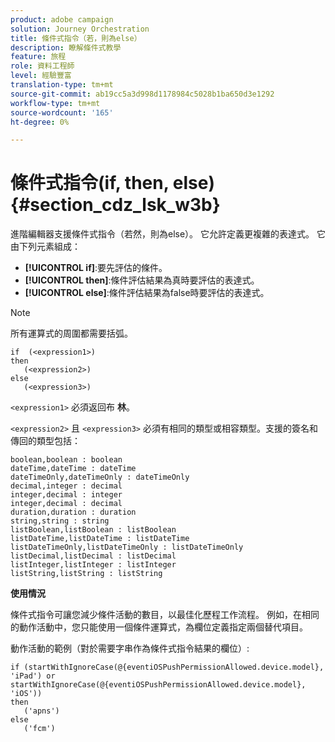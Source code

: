 ```yaml
---
product: adobe campaign
solution: Journey Orchestration
title: 條件式指令（若，則為else）
description: 瞭解條件式教學
feature: 旅程
role: 資料工程師
level: 經驗豐富
translation-type: tm+mt
source-git-commit: ab19cc5a3d998d1178984c5028b1ba650d3e1292
workflow-type: tm+mt
source-wordcount: '165'
ht-degree: 0%

---
```



# 條件式指令(if, then, else){#section_cdz_lsk_w3b}

進階編輯器支援條件式指令（若然，則為else）。 它允許定義更複雜的表達式。 它由下列元素組成：

* **[!UICONTROL if]**:要先評估的條件。
* **[!UICONTROL then]**:條件評估結果為真時要評估的表達式。
* **[!UICONTROL else]**:條件評估結果為false時要評估的表達式。

>[!NOTE]
>
>所有運算式的周圍都需要括弧。

```
if  (<expression1>)
then
   (<expression2>)
else
   (<expression3>)
```

`<expression1>` 必須返回布 **林**。

`<expression2>` 且 `<expression3>` 必須有相同的類型或相容類型。支援的簽名和傳回的類型包括：

```
boolean,boolean : boolean
dateTime,dateTime : dateTime
dateTimeOnly,dateTimeOnly : dateTimeOnly
decimal,integer : decimal
integer,decimal : integer
integer,decimal : decimal
duration,duration : duration
string,string : string
listBoolean,listBoolean : listBoolean
listDateTime,listDateTime : listDateTime
listDateTimeOnly,listDateTimeOnly : listDateTimeOnly
listDecimal,listDecimal : listDecimal
listInteger,listInteger : listInteger
listString,listString : listString
```

**使用情況**

條件式指令可讓您減少條件活動的數目，以最佳化歷程工作流程。 例如，在相同的動作活動中，您只能使用一個條件運算式，為欄位定義指定兩個替代項目。

動作活動的範例（對於需要字串作為條件式指令結果的欄位）:

```
if (startWithIgnoreCase(@{eventiOSPushPermissionAllowed.device.model}, 'iPad') or startWithIgnoreCase(@{eventiOSPushPermissionAllowed.device.model}, 'iOS'))
then
   ('apns')
else
   ('fcm')
```
